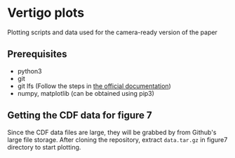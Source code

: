 # Vertigo plots
Plotting scripts and data used for the camera-ready version of the paper

Prerequisites
-----
- python3
- git
- git lfs (Follow the steps in [the official documentation](https://docs.github.com/en/repositories/working-with-files/managing-large-files/installing-git-large-file-storage))
- numpy, matplotlib (can be obtained using pip3)


Getting the CDF data for figure 7
-----
Since the CDF data files are large, they will be grabbed by from Github's large file storage. After cloning the repository, extract `data.tar.gz` in figure7 directory to start plotting.
